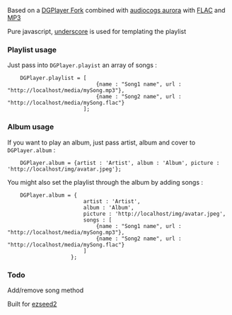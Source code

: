 Based on a [DGPlayer Fork](https://github.com/audiocogs/dgplayer) combined with [audiocogs aurora](https://github.com/audiocogs/aurora.js) with [FLAC](https://github.com/audiocogs/flac.js) and [MP3](https://github.com/audiocogs/mp3.js)

Pure javascript, [underscore](http://underscorejs.org/#template) is used for templating the playlist

### Playlist usage

Just pass into `DGPlayer.playist` an array of songs :

```
    DGPlayer.playlist = [
    						{name : "Song1 name", url : "http://localhost/media/mySong.mp3"}, 
    						{name : "Song2 name", url : "http://localhost/media/mySong.flac"}
    					];
```

### Album usage

If you want to play an album, just pass artist, album and cover to `DGPlayer.album` :

```
    DGPlayer.album = {artist : 'Artist', album : 'Album', picture : 'http://localhost/img/avatar.jpeg'};
```

You might also set the playlist through the album by adding songs :

```
    DGPlayer.album = {
    					artist : 'Artist', 
    					album : 'Album', 
    					picture : 'http://localhost/img/avatar.jpeg', 
    					songs : [
    						{name : "Song1 name", url : "http://localhost/media/mySong.mp3"}, 
    						{name : "Song2 name", url : "http://localhost/media/mySong.flac"}
    					]
    				};

```

### Todo

Add/remove song method

Built for [ezseed2](github.com/soyuka/ezseed2)